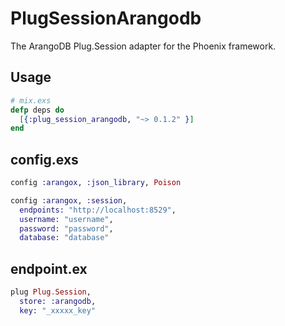 # PlugSessionArangodb

The ArangoDB Plug.Session adapter for the Phoenix framework.

## Usage

```elixir
# mix.exs
defp deps do
  [{:plug_session_arangodb, "~> 0.1.2" }]
end
```

## config.exs

```elixir
config :arangox, :json_library, Poison

config :arangox, :session,
  endpoints: "http://localhost:8529",
  username: "username",
  password: "password",
  database: "database"
```

## endpoint.ex  

```elixir
plug Plug.Session,
  store: :arangodb,
  key: "_xxxxx_key"
```
